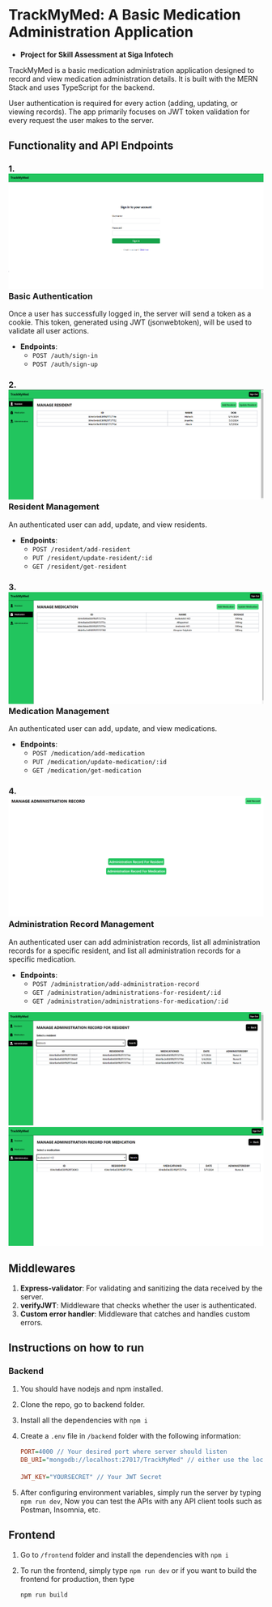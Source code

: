 # TrackMyMed: A Basic Medication Administration Application

- **Project for Skill Assessment at Siga Infotech**

TrackMyMed is a basic medication administration application designed to record and view medication administration details. It is built with the MERN Stack and uses TypeScript for the backend.

User authentication is required for every action (adding, updating, or viewing records). The app primarily focuses on JWT token validation for every request the user makes to the server.

## Functionality and API Endpoints

### 1. ![Image](./images/img5.png) Basic Authentication

Once a user has successfully logged in, the server will send a token as a cookie. This token, generated using JWT (jsonwebtoken), will be used to validate all user actions.

- **Endpoints**:
  - `POST /auth/sign-in`
  - `POST /auth/sign-up`

### 2. ![Image](./images/img1.png) Resident Management

An authenticated user can add, update, and view residents.

- **Endpoints**:
  - `POST /resident/add-resident`
  - `PUT /resident/update-resident/:id`
  - `GET /resident/get-resident`

### 3. ![Image](./images/img2.png) Medication Management

An authenticated user can add, update, and view medications.

- **Endpoints**:
  - `POST /medication/add-medication`
  - `PUT /medication/update-medication/:id`
  - `GET /medication/get-medication`

### 4. ![Image](./images/img6.png) Administration Record Management

An authenticated user can add administration records, list all administration records for a specific resident, and list all administration records for a specific medication.

- **Endpoints**:
  - `POST /administration/add-administration-record`
  - `GET /administration/administrations-for-resident/:id`
  - `GET /administration/administrations-for-medication/:id`

![Image](./images/img3.png)
![Image](./images/img4.png)

## Middlewares

1. **Express-validator**: For validating and sanitizing the data received by the server.
2. **verifyJWT**: Middleware that checks whether the user is authenticated.
3. **Custom error handler**: Middleware that catches and handles custom errors.

## Instructions on how to run

### Backend

1. You should have nodejs and npm installed.

2. Clone the repo, go to backend folder.

3. Install all the dependencies with ```npm i```

4. Create a ```.env``` file in ```/backend``` folder with the following information:

    ```ini
    PORT=4000 // Your desired port where server should listen
    DB_URI="mongodb://localhost:27017/TrackMyMed" // either use the local MongoDB instance or use from atlas

    JWT_KEY="YOURSECRET" // Your JWT Secret
    ```

5. After configuring environment variables, simply run the server by typing ```npm run dev```,
    Now you can test the APIs with any API client tools such as Postman, Insomnia, etc.

## Frontend

1. Go to ```/frontend``` folder and install the dependencies with ```npm i```

2. To run the frontend, simply type ```npm run dev``` or if you want to build
    the frontend for production, then type
    ```
    npm run build
    ```
